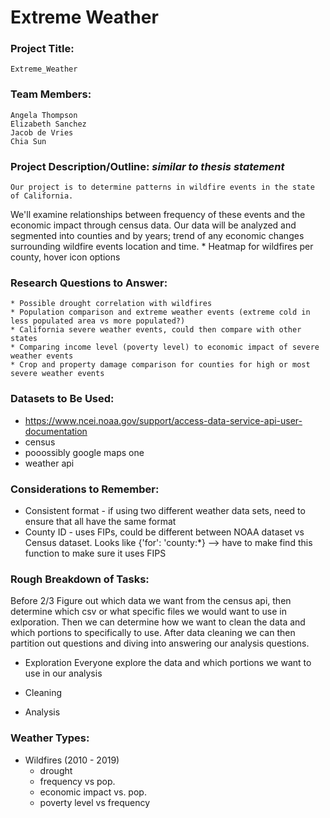 # Extreme Weather
### Project Title:
    Extreme_Weather
### Team Members:
    Angela Thompson
    Elizabeth Sanchez
    Jacob de Vries
    Chia Sun
### Project Description/Outline: *similar to thesis statement*
    Our project is to determine patterns in wildfire events in the state of California. 
We'll examine relationships between frequency of these events and the economic impact 
through census data. Our data will be analyzed and segmented into counties and by years; 
trend of any economic changes surrounding wildfire events location and time. 
    * Heatmap for wildfires per county, hover icon options
### Research Questions to Answer:
    * Possible drought correlation with wildfires
    * Population comparison and extreme weather events (extreme cold in less populated area vs more populated?)
    * California severe weather events, could then compare with other states
    * Comparing income level (poverty level) to economic impact of severe weather events
    * Crop and property damage comparison for counties for high or most severe weather events
### Datasets to Be Used:
* https://www.ncei.noaa.gov/support/access-data-service-api-user-documentation
* census
* pooossibly google maps one
* weather api 
### Considerations to Remember:
* Consistent format - if using two different weather data sets, need to ensure that all have the same format
* County ID - uses FIPs, could be different between NOAA dataset vs Census dataset. Looks like
{'for': 'county:*} --> have to make find this function to make sure it uses FIPS
### Rough Breakdown of Tasks:
Before 2/3
Figure out which data we want from the census api, then determine which csv or what specific files we would want to use in exlporation. 
Then we can determine how we want to clean the data and which portions to specifically to use. After data cleaning we can then partition out 
questions and diving into answering our analysis questions. 
* Exploration
    Everyone explore the data and which portions we want to use in our analysis
* Cleaning
    
* Analysis
### Weather Types: 
* Wildfires (2010 - 2019)
    * drought
    * frequency vs pop.
    * economic impact vs. pop.
    * poverty level vs frequency
